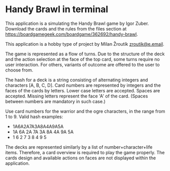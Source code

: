 # Handy Brawl in terminal

This application is a simulating the Handy Brawl game by Igor Zuber.
Download the cards and the rules from the files section at https://boardgamegeek.com/boardgame/362692/handy-brawl.

This application is a hobby type of project by Milan Žroutík <zroutik@e.email>.

The game is represented as a flow of turns.
Due to the structure of the deck and the action selection at the face of the top card, some turns require no user interaction.
For others, variants of outcome are offered to the user to choose from.

The hash for a deck is a string consisting of alternating integers and characters [A, B, C, D].
Card numbers are represented by integers and the faces of the cards by letters.
Lower case letters are accepted. Spaces are accepted.
Missing letters represent the face 'A' of the card.
    (Spaces between numbers are mandatory in such case.)

Use card numbers for the warrior and the ogre characters, in the range from 1 to 9.
Valid hash examples:

- 1A6A2A7A3A8A4A9A5A
- 1A 6A 2A 7A 3A 8A 4A 9A 5A
- 1 6 2 7 3 8 4 9 5

The decks are represented similarly by a list of number+character+life items.
Therefore, a card overview is required to play the game properly.
The cards design and available actions on faces are not displayed within the application.
